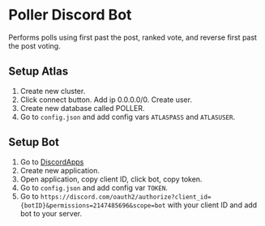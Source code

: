 # Poller Discord Bot
Performs polls using first past the post, ranked vote, and reverse first past the post voting.

## Setup Atlas
1. Create new cluster.
2. Click connect button. Add ip 0.0.0.0/0. Create user.
3. Create new database called POLLER.
4. Go to `config.json` and add config vars `ATLASPASS` and `ATLASUSER`.

## Setup Bot
1. Go to [DiscordApps](discord.com/developers/applications)
2. Create new application.
3. Open application, copy client ID, click bot, copy token.
4. Go to `config.json` and add config var `TOKEN`.
5. Go to `https://discord.com/oauth2/authorize?client_id={botID}&permissions=2147485696&scope=bot` with your client ID and add bot to your server.
